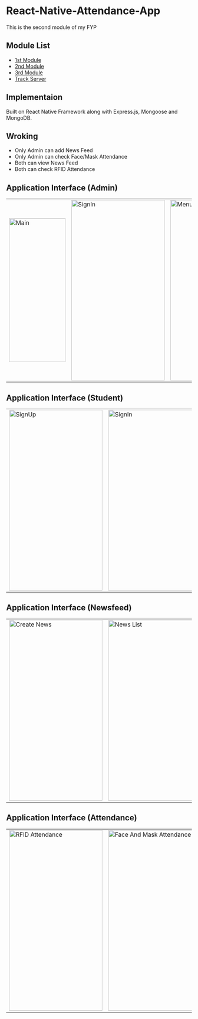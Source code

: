 # React-Native-Attendance-App
This is the second module of my FYP

 ## Module List
 - [1st Module](https://github.com/AbdulHadi404/FaceRecognition-And-MaskDetection)
 - [2nd Module](https://github.com/AbdulHadi404/React-Native-Attendance-App)
 - [3rd Module](https://github.com/AbdulHadi404/RFID-Attendance)
 - [Track Server](https://github.com/AbdulHadi404/track-server)

## Implementaion
Built on React Native Framework along with Express.js, Mongoose and MongoDB.
    
## Wroking
* Only Admin can add News Feed
* Only Admin can check Face/Mask Attendance
* Both can view News Feed
* Both can check RFID Attendance

## Application Interface (Admin)

<table>
  <tr>
    <td>
      <img src="https://live.staticflickr.com/65535/51320461663_601047c0a9_z.jpg" width="153" height="390" alt="Main">
     </td>
    <td>
      <img src="https://live.staticflickr.com/65535/51319521277_ed492a89eb_z.jpg" width="253" height="490" alt="SignIn">
     </td>
     <td>
      <img src="https://live.staticflickr.com/65535/51319521262_1e13cbfbb6_z.jpg" width="253" height="490" alt="Menu">
      </td>
    </tr>
    </table>
    
## Application Interface (Student)

<table>
  <tr>
    <td>
      <img src="https://live.staticflickr.com/65535/51321261070_1a375f3e67_z.jpg" width="253" height="490" alt="SignUp">
    </td>
     <td>
      <img src="https://live.staticflickr.com/65535/51319521692_c194a48b28_z.jpg" width="253" height="490" alt="SignIn">
  </td>
    <td>
      <img src="https://live.staticflickr.com/65535/51320977334_0a7ce22a90_w.jpg" width="253" height="490" alt="Menu">
    </td>
    </tr>
    </table>
    
## Application Interface (Newsfeed)

<table>
  <tr>
    <td>
      <img src="https://live.staticflickr.com/65535/51319521532_40fd3d15db_w.jpg" width="253" height="490" alt="Create News">
    </td>
     <td>
      <img src="https://live.staticflickr.com/65535/51320461853_ca29ddf616_w.jpg" width="253" height="490" alt="News List">
    </td>
    <td>
      <img src="https://live.staticflickr.com/65535/51321260940_04789dddbf_w.jpg" width="253" height="490" alt="News List Discription">
    </td>
    </tr>
    </table>
    
## Application Interface (Attendance)

<table>
  <tr>
    <td>
      <img src="https://live.staticflickr.com/65535/51319521867_1d9cc19208_w.jpg" width="253" height="490" alt="RFID Attendance">
    </td>
    <td>
      <img src="https://live.staticflickr.com/65535/51320260216_fa82e267de_w.jpg" width="253" height="490" alt="Face And Mask Attendance">
    </td>
    </tr>
  </table>

